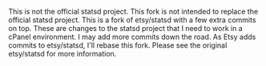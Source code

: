 This is not the official statsd project. This fork is not intended to
replace the official statsd project. This is a fork of etsy/statsd with
a few extra commits on top. These are changes to the statsd project that I
need to work in a cPanel environment. I may add more commits down the road.
As Etsy adds commits to etsy/statsd, I'll rebase this fork. Please see the
original etsy/statsd for more information.
